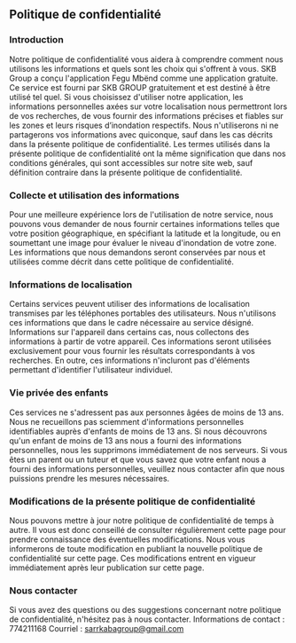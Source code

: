 Politique de confidentialité  
----------------

### Introduction  
Notre politique de confidentialité vous aidera à comprendre comment nous utilisons les informations et quels sont les choix qui s'offrent à vous. SKB Group a conçu l'application Fegu Mbënd comme une application gratuite. Ce service est fourni par SKB GROUP gratuitement et est destiné à être utilisé tel quel. Si vous choisissez d'utiliser notre application, les informations personnelles axées sur votre localisation nous permettront lors de vos recherches, de vous fournir des informations précises et fiables sur les zones et leurs risques d’inondation respectifs. Nous n'utiliserons ni ne partagerons vos informations avec quiconque, sauf dans les cas décrits dans la présente politique de confidentialité. Les termes utilisés dans la présente politique de confidentialité ont la même signification que dans nos conditions générales, qui sont accessibles sur notre site web, sauf définition contraire dans la présente politique de confidentialité.

### Collecte et utilisation des informations 
Pour une meilleure expérience lors de l'utilisation de notre service, nous pouvons vous demander de nous fournir certaines informations telles que votre position géographique, en spécifiant la latitude et la longitude, ou en soumettant une image pour évaluer le niveau d'inondation de votre zone. Les informations que nous demandons seront conservées par nous et utilisées comme décrit dans cette politique de confidentialité.

### Informations de localisation  
Certains services peuvent utiliser des informations de localisation transmises par les téléphones portables des utilisateurs. Nous n'utilisons ces informations que dans le cadre nécessaire au service désigné. Informations sur l'appareil dans certains cas, nous collectons des informations à partir de votre appareil. Ces informations seront utilisées exclusivement pour vous fournir les résultats correspondants à vos recherches. En outre, ces informations n'incluront pas d'éléments permettant d'identifier l'utilisateur individuel.

### Vie privée des enfants  
Ces services ne s'adressent pas aux personnes âgées de moins de 13 ans. Nous ne recueillons pas sciemment d'informations personnelles identifiables auprès d'enfants de moins de 13 ans. Si nous découvrons qu'un enfant de moins de 13 ans nous a fourni des informations personnelles, nous les supprimons immédiatement de nos serveurs. Si vous êtes un parent ou un tuteur et que vous savez que votre enfant nous a fourni des informations personnelles, veuillez nous contacter afin que nous puissions prendre les mesures nécessaires. 

### Modifications de la présente politique de confidentialité  
Nous pouvons mettre à jour notre politique de confidentialité de temps à autre. Il vous est donc conseillé de consulter régulièrement cette page pour prendre connaissance des éventuelles modifications. Nous vous informerons de toute modification en publiant la nouvelle politique de confidentialité sur cette page. Ces modifications entrent en vigueur immédiatement après leur publication sur cette page.  

### Nous contacter  
Si vous avez des questions ou des suggestions concernant notre politique de confidentialité, n'hésitez pas à nous contacter.
Informations de contact : 774211168
Courriel : sarrkabagroup@gmail.com
